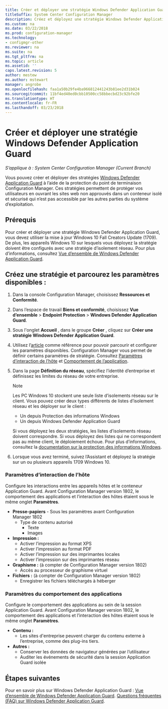 ```yaml
---
title: Créer et déployer une stratégie Windows Defender Application Guard
titleSuffix: System Center Configuration Manager
description: Créez et déployez une stratégie Windows Defender Application Guard.
ms.custom: na
ms.date: 03/22/2018
ms.prod: configuration-manager
ms.technology:
- configmgr-other
ms.reviewer: na
ms.suite: na
ms.tgt_pltfrm: na
ms.topic: article
ms.assetid: ''
caps.latest.revision: 5
author: mestew
ms.author: mstewart
manager: angrobe
ms.openlocfilehash: faa1a50b29fe4ba966812441243b81ee2d31b024
ms.sourcegitcommit: 11bf4ed40ed0cbb10500cc58bbecbd23c92bfe20
ms.translationtype: HT
ms.contentlocale: fr-FR
ms.lasthandoff: 03/23/2018
---
```

# <a name="create-and-deploy-windows-defender-application-guard-policy"></a>Créer et déployer une stratégie Windows Defender Application Guard 
*S’applique à : System Center Configuration Manager (Current Branch)*
<!-- 1351960 -->
Vous pouvez créer et déployer des stratégies [Windows Defender Application Guard](https://docs.microsoft.com/windows/threat-protection/windows-defender-application-guard/wd-app-guard-overview) à l’aide de la protection du point de terminaison Configuration Manager. Ces stratégies permettent de protéger vos utilisateurs en ouvrant les sites web non approuvés dans un conteneur isolé et sécurisé qui n’est pas accessible par les autres parties du système d’exploitation.

## <a name="prerequisites"></a>Prérequis

Pour créer et déployer une stratégie Windows Defender Application Guard, vous devez utiliser la mise à jour Windows 10 Fall Creators Update (1709). De plus, les appareils Windows 10 sur lesquels vous déployez la stratégie doivent être configurés avec une stratégie d’isolement réseau. Pour plus d’informations, consultez [Vue d’ensemble de Windows Defender Application Guard](https://docs.microsoft.com/en-us/windows/threat-protection/windows-defender-application-guard/wd-app-guard-overview). 


## <a name="create-a-policy-and-to-browse-the-available-settings"></a>Créez une stratégie et parcourez les paramètres disponibles :

1. Dans la console Configuration Manager, choisissez **Ressources et Conformité**.
2. Dans l’espace de travail **Biens et conformité**, choisissez **Vue d’ensemble** > **Endpoint Protection** > **Windows Defender Application Guard**.
3. Sous l'onglet **Accueil** , dans le groupe **Créer** , cliquez sur **Créer une stratégie Windows Defender Application Guard**.
4. Utilisez l’[article](https://docs.microsoft.com/windows/security/threat-protection/windows-defender-application-guard/configure-wd-app-guard) comme référence pour pouvoir parcourir et configurer les paramètres disponibles. Configuration Manager vous permet de définir certains paramètres de stratégie. Consultez [Paramètres d’interaction de l’hôte](#BKMK_HIS) et [Comportement de l’application](#BKMK_AppB).
5. Dans la page **Définition du réseau**, spécifiez l’identité d’entreprise et définissez les limites du réseau de votre entreprise.

    > [!NOTE]
    > Les PC Windows 10 stockent une seule liste d’isolements réseau sur le client. Vous pouvez créer deux types différents de listes d’isolement réseau et les déployer sur le client :
    >
    >  - Un depuis Protection des informations Windows
    >  - Un depuis Windows Defender Application Guard
    >
    > Si vous déployez les deux stratégies, les listes d’isolements réseau doivent correspondre. Si vous déployez des listes qui ne correspondent pas au même client, le déploiement échoue. Pour plus d’informations, consultez la [documentation sur la protection des informations Windows](https://docs.microsoft.com/windows/threat-protection/windows-information-protection/create-wip-policy-using-sccm).
    > 
    > 

6. Lorsque vous avez terminé, suivez l’Assistant et déployez la stratégie sur un ou plusieurs appareils 1709 Windows 10.

### <a name="bkmk_HIS"></a> Paramètres d’interaction de l’hôte
Configure les interactions entre les appareils hôtes et le conteneur Application Guard. Avant Configuration Manager version 1802, le comportement des applications et l’interaction des hôtes étaient sous le même onglet **Paramètres**.

- **Presse-papiers** - Sous les paramètres avant Configuration Manager 1802
    - Type de contenu autorisé
        - Texte
        - Images
- **Impression :**
    - Activer l’impression au format XPS
    - Activer l’impression au format PDF
    - Activer l’impression sur des imprimantes locales
    - Activer l’impression sur des imprimantes réseau
- **Graphisme :** (à compter de Configuration Manager version 1802)
    - Accès au processeur de graphisme virtuel
- **Fichiers :** (à compter de Configuration Manager version 1802)
    - Enregistrer les fichiers téléchargés à héberger

### <a name="bkmk_ABS"></a> Paramètres du comportement des applications
Configure le comportement des applications au sein de la session Application Guard. Avant Configuration Manager version 1802, le comportement des applications et l’interaction des hôtes étaient sous le même onglet **Paramètres**.

- **Contenu :**
   - Les sites d'entreprise peuvent charger du contenu externe à l’entreprise, comme des plug-ins tiers.
- **Autres :**
    - Conserver les données de navigateur générées par l’utilisateur
    - Auditer les événements de sécurité dans la session Application Guard isolée



## <a name="next-steps"></a>Étapes suivantes
Pour en savoir plus sur Windows Defender Application Guard : [Vue d’ensemble de Windows Defender Application Guard](https://docs.microsoft.com/windows/security/threat-protection/windows-defender-application-guard/wd-app-guard-overview).
[Questions fréquentes (FAQ) sur Windows Defender Application Guard](https://docs.microsoft.com/windows/security/threat-protection/windows-defender-application-guard/faq-wd-app-guard).
